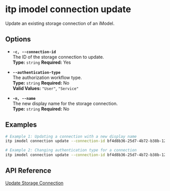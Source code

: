 # itp imodel connection update

Update an existing storage connection of an iModel.

## Options

- **`-c, --connection-id`**  
  The ID of the storage connection to update.  
  **Type:** `string` **Required:** Yes

- **`--authentication-type`**  
  The authorization workflow type.  
  **Type:** `string` **Required:** No  
  **Valid Values:** `"User"`, `"Service"`

- **`-n, --name`**  
  The new display name for the storage connection.  
  **Type:** `string` **Required:** No

## Examples

```bash
# Example 1: Updating a connection with a new display name
itp imodel connection update --connection-id bf4d8b36-25d7-4b72-b38b-12c1f0325f42 --name "Updated Project Files"

# Example 2: Changing authentication type for a connection
itp imodel connection update --connection-id bf4d8b36-25d7-4b72-b38b-12c1f0325f42 --authentication-type Service
```

## API Reference

[Update Storage Connection](https://developer.bentley.com/apis/synchronization/operations/update-storage-connection/)